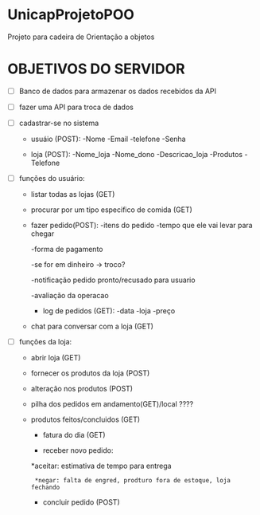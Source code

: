 # UnicapProjetoPOO
Projeto para cadeira de Orientação a objetos



# OBJETIVOS DO SERVIDOR

- [ ] Banco de dados para armazenar os dados recebidos da API

- [ ] fazer uma API para troca de dados

- [ ] cadastrar-se no sistema 

    - usuáio (POST): -Nome -Email -telefone -Senha
    
    - loja (POST): -Nome_loja -Nome_dono -Descricao_loja -Produtos -Telefone

- [ ] funções do usuário: 

    - listar todas as lojas (GET)
    
	- procurar por um tipo especifico de comida (GET)
    
	- fazer pedido(POST): 
		-itens do pedido -tempo que ele vai levar para chegar 
   	        
		-forma de pagamento 
		
		-se for em dinheiro -> troco? 
		
		-notificação pedido pronto/recusado para usuario
   	        
		-avaliação da operacao 
   
      - log de pedidos (GET): -data -loja -preço
    
	- chat para conversar com a loja (GET)

- [ ] funções da loja:
   
	 - abrir loja (GET)

	 - fornecer os produtos da loja (POST)
    
	 - alteração nos produtos (POST)
   
	 - pilha dos pedidos em andamento(GET)/local ????
 
  	 - produtos feitos/concluidos (GET)
  
         - fatura do dia (GET)

    	 - receber novo pedido: 
	 	
		*aceitar: estimativa de tempo para entrega 
	      
	        *negar: falta de engred, prodturo fora de estoque, loja fechando
    
   
         - concluir pedido (POST) 

